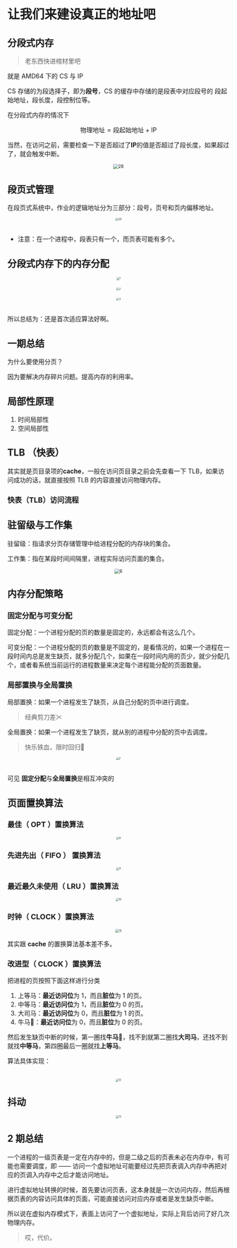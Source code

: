 # 让我们来建设真正的地址吧

## 分段式内存

> 老东西快进棺材里吧

就是 AMD64 下的 CS 与 IP

CS 存储的为段选择子，即为**段号**，CS 的缓存中存储的是段表中对应段号的 段起始地址，段长度，段控制位等。

在分段式内存的情况下

$$
\text{物理地址} = \text{段起始地址} + \text{IP}
$$

当然，在访问之前，需要检查一下是否超过了**IP**的值是否超过了段长度，如果超过了，就会触发中断。

<div align="center">
  <img src="./media_10/28.png" alt="28" style="zoom:70%;"/>
</div>

## 段页式管理

在段页式系统中，作业的逻辑地址分为三部分：段号，页号和页内偏移地址。

<div align="center">
  <img src="./media_10/29.png" alt="29" style="zoom:40%;"/>
</div>

<br/>

- 注意：在一个进程中，段表只有一个，而页表可能有多个。

## 分段式内存下的内存分配

<div align="center">
  <img src="./media_11/1.png" alt="1" style="zoom:40%;"/>
</div>

<br/>

<div align="center">
  <img src="./media_11/2.png" alt="2" style="zoom:40%;"/>
</div>

<br/>

<div align="center">
  <img src="./media_11/3.png" alt="3" style="zoom:40%;"/>
</div>

<br/>

所以总结为：还是首次适应算法好啊。

## 一期总结

为什么要使用分页？

因为要解决内存碎片问题。提高内存的利用率。

## 局部性原理

1. 时间局部性
2. 空间局部性

## TLB （快表）

其实就是页目录项的**cache**，一般在访问页目录之前会先查看一下 TLB，如果访问成功的话，就直接按照 TLB 的内容直接访问物理内存。

### 快表（TLB）访问流程

## 驻留级与工作集

驻留级：指请求分页存储管理中给进程分配的内存块的集合。

工作集：指在某段时间间隔里，进程实际访问页面的集合。

<div align="center">
  <img src="./media_11/6.png" alt="6" style="zoom:70%;"/>
</div>

## 内存分配策略

### 固定分配与可变分配

固定分配：一个进程分配的页的数量是固定的，永远都会有这么几个。

可变分配：一个进程分配的页的数量是不固定的，是看情况的，如果一个进程在一段时间内总是发生缺页，就多分配几个，如果在一段时间内用的页少，就少分配几个，或者看系统当前运行的进程数量来决定每个进程能分配的页面数量。

### 局部置换与全局置换

局部置换：如果一个进程发生了缺页，从自己分配的页中进行调度。

> 经典剪刀差✂

全局置换：如果一个进程发生了缺页，就从别的进程中分配的页中去调度。

> 快乐铁血，限时回归🔨

<div align="center">
  <img src="./media_11/7.png" alt="7" style="zoom:40%;"/>
</div>

<br/>

可见 **固定分配**与**全局置换**是相互冲突的

## 页面置换算法

### 最佳（ OPT ）置换算法

<div align="center">
  <img src="./media_11/8.png" alt="8" style="zoom:40%;"/>
</div>

### 先进先出（ FIFO ） 置换算法

<div align="center">
  <img src="./media_11/9.png" alt="9" style="zoom:40%;"/>
</div>

### 最近最久未使用（ LRU ）置换算法

<div align="center">
  <img src="./media_11/10.png" alt="10" style="zoom:40%;"/>
</div>

### 时钟（ CLOCK ）置换算法

<div align="center">
  <img src="./media_11/11.png" alt="11" style="zoom:50%;"/>
</div>

其实跟 **cache** 的置换算法基本差不多。

### 改进型（ CLOCK ）置换算法

把进程的页按照下面这样进行分类

1. 上等马：**最近访问位**为 1，而且**脏位**为 1 的页。
2. 中等马：**最近访问位**为 1，而且**脏位**为 0 的页。
3. 大司马：**最近访问位**为 0，而且**脏位**为 1 的页。
4. 牛马🐂：**最近访问位**为 0，而且**脏位**为 0 的页。

然后发生缺页中断的时候，第一圈找**牛马🐂**，找不到就第二圈找**大司马**，还找不到就找**中等马**，第四圈最后一圈就找**上等马**。

算法具体实现：

<br/>

<div align="center">
  <img src="./media_11/12.png" alt="12" style="zoom:40%;"/>
</div>

## 抖动

<div align="center">
  <img src="./media_11/13.png" alt="13" style="zoom:40%;"/>
</div>

## 2 期总结

一个进程的一级页表是一定在内存中的，但是二级之后的页表未必在内存中，有可能也需要调度，即 —— 访问一个虚拟地址可能要经过先把页表调入内存中再把对应的页调入内存中之后才能访问地址。

进行虚拟地址转换的时候，首先要访问页表，这本身就是一次访问内存，然后再根据页表的内容访问具体的页面，可能直接访问对应内存或者是发生缺页中断。

所以说在虚拟内存模式下，表面上访问了一个虚拟地址，实际上背后访问了好几次物理内存。

> 哎，代价。
